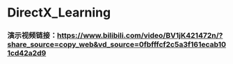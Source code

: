 # DirectX_Learning
 
### 演示视频链接：https://www.bilibili.com/video/BV1jK421472n/?share_source=copy_web&vd_source=0fbfffcf2c5a3f161ecab101cd42a2d9